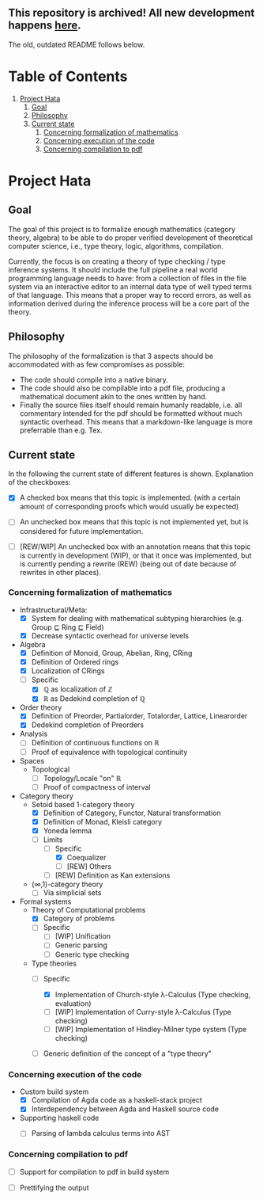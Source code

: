 ## This repository is archived! All new development happens [here](https://github.com/project-hata/hata).
The old, outdated README follows below.

# Table of Contents

1.  [Project Hata](#org7e2bcb5)
    1.  [Goal](#org8da3ac2)
    2.  [Philosophy](#org7130199)
    3.  [Current state](#org929413b)
        1.  [Concerning formalization of mathematics](#orga914e54)
        2.  [Concerning execution of the code](#org3cd892c)
        3.  [Concerning compilation to pdf](#orgdd84ff6)


<a id="org7e2bcb5"></a>

# Project Hata


<a id="org8da3ac2"></a>

## Goal

The goal of this project is to formalize enough mathematics (category theory, algebra) to
be able to do proper verified development of theoretical computer science, i.e., type theory,
logic, algorithms, compilation.

Currently, the focus is on creating a theory of type checking / type inference systems. It should
include the full pipeline a real world programming language needs to have: from a collection of files
in the file system via an interactive editor to an internal data type of well typed terms of that language.
This means that a proper way to record errors, as well as information derived during the inference process
will be a core part of the theory.


<a id="org7130199"></a>

## Philosophy

The philosophy of the formalization is that 3 aspects should be accommodated with as few
compromises as possible:

-   The code should compile into a native binary.
-   The code should also be compilable into a pdf file, producing a mathematical document akin to the ones
    written by hand.
-   Finally the source files itself should remain humanly readable, i.e. all commentary intended for the pdf should
    be formatted without much syntactic overhead. This means that a markdown-like language is more preferrable
    than e.g. Tex.


<a id="org929413b"></a>

## Current state

In the following the current state of different features is shown.
Explanation of the checkboxes:

-   [X] A checked box means that this topic is implemented.
    (with a certain amount of corresponding proofs which would usually be expected)
-   [ ] An unchecked box means that this topic is not implemented yet,
    but is considered for future implementation.
-   [ ] [REW/WIP] An unchecked box with an annotation means that this topic is currently in development (WIP), or that it
    once was implemented, but is currently pending a rewrite (REW) (being out of date because of rewrites in other places).


<a id="orga914e54"></a>

### Concerning formalization of mathematics

-   Infrastructural/Meta:
    -   [X] System for dealing with mathematical subtyping hierarchies (e.g. Group ⊑ Ring ⊑ Field)
    -   [X] Decrease syntactic overhead for universe levels
-   Algebra
    -   [X] Definition of Monoid, Group, Abelian, Ring, CRing
    -   [X] Definition of Ordered rings
    -   [X] Localization of CRings
    -   [ ] Specific
        -   [X] ℚ as localization of ℤ
        -   [X] ℝ as Dedekind completion of ℚ
-   Order theory
    -   [X] Definition of Preorder, Partialorder, Totalorder, Lattice, Linearorder
    -   [X] Dedekind completion of Preorders
-   Analysis
    -   [ ] Definition of continuous functions on ℝ
    -   [ ] Proof of equivalence with topological continuity
-   Spaces
    -   Topological
        -   [ ] Topology/Locale "on" ℝ
        -   [ ] Proof of compactness of interval
-   Category theory
    -   Setoid based 1-category theory
        -   [X] Definition of Category, Functor, Natural transformation
        -   [X] Definition of Monad, Kleisli category
        -   [X] Yoneda lemma
        -   [ ] Limits
            -   [ ] Specific
                -   [X] Coequalizer
                -   [ ] [REW] Others
            -   [ ] [REW] Definition as Kan extensions
    -   (∞,1)-category theory
        -   [ ] Via simplicial sets
-   Formal systems
    -   Theory of Computational problems
        -   [X] Category of problems
        -   [ ] Specific
            -   [ ] [WIP] Unification
            -   [ ] Generic parsing
            -   [ ] Generic type checking
    -   Type theories
        -   [ ] Specific
            -   [X] Implementation of Church-style λ-Calculus (Type checking, evaluation)
            -   [ ] [WIP] Implementation of Curry-style λ-Calculus (Type checking)
            -   [ ] [WIP] Implementation of Hindley-Milner type system (Type checking)
        -   [ ] Generic definition of the concept of a "type theory"


<a id="org3cd892c"></a>

### Concerning execution of the code

-   Custom build system
    -   [X] Compilation of Agda code as a haskell-stack project
    -   [X] Interdependency between Agda and Haskell source code
-   Supporting haskell code
    -   [ ] Parsing of lambda calculus terms into AST


<a id="orgdd84ff6"></a>

### Concerning compilation to pdf

-   [ ] Support for compilation to pdf in build system
-   [ ] Prettifying the output

